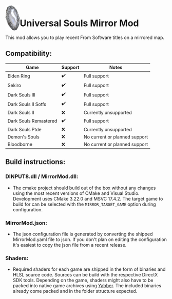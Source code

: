 <img align="left" width="45" src="assets/icon.png" alt="Resume application project app icon">

# Universal Souls Mirror Mod

This mod allows you to play recent From Software titles on a mirrored map. 

## Compatibility:

| Game                  | Support                   | Notes                           |
| --------------------- | ------------------------- | ------------------------------- |
| Elden Ring            | :heavy_check_mark:        | Full support                    |
| Sekiro                | :heavy_check_mark:        | Full support                    |
| Dark Souls III        | :heavy_check_mark:        | Full support                    |
| Dark Souls II Sotfs   | :heavy_check_mark:        | Full support                    |
| Dark Souls II         | :x:                       | Currently unsupported           |
| Dark Souls Remastered | :heavy_check_mark:        | Full support                    | 
| Dark Souls Ptde       | :x:                       | Currently unsupported           | 
| Demon's Souls         | :x:                       | No current or planned support   | 
| Bloodborne            | :x:                       | No current or planned support   | 

## Build instructions:
 ### DINPUT8.dll / MirrorMod.dll:
 - The cmake project should build out of the box without any changes using the most recent versions of CMake and Visual Studio. Development uses CMake 3.22.0 and MSVC 17.4.2. The target game to build for can be selected with the `MIRROR_TARGET_GAME` option during configuration. 

 ### MirrorMod.json:
 - The json configuration file is generated by converting the shipped MirrorMod.yaml file to json. If you don't plan on editing the configuration it's easiest to copy the json file from a recent release. 

 ### Shaders:
 - Required shaders for each game are shipped in the form of binaries and HLSL source code. Sources can be build with the respective DirectX SDK tools. Depending on the game, shaders might also have to be packed into native game archives using [Yabber](https://github.com/JKAnderson/Yabber). The included binaries already come packed and in the folder structure expected.
